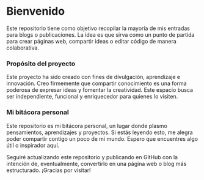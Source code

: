 # Bienvenido

Este repositorio tiene como objetivo recopilar la mayoría de mis entradas para blogs o publicaciones. La idea es que sirva como un punto de partida para crear páginas web, compartir ideas o editar código de manera colaborativa.

### Propósito del proyecto

Este proyecto ha sido creado con fines de divulgación, aprendizaje e innovación. Creo firmemente que compartir conocimiento es una forma poderosa de expresar ideas y fomentar la creatividad. Este espacio busca ser independiente, funcional y enriquecedor para quienes lo visiten.

### Mi bitácora personal

Este repositorio es mi bitácora personal, un lugar donde plasmo pensamientos, aprendizajes y proyectos. Si estás leyendo esto, me alegra poder compartir contigo un poco de mi mundo. Espero que encuentres algo útil o inspirador aquí.

Seguiré actualizando este repositorio y publicando en GitHub con la intención de, eventualmente, convertirlo en una página web o blog más estructurado. ¡Gracias por visitar!